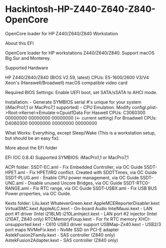 # Hackintosh-HP-Z440-Z640-Z840-OpenCore
OpenCore loader for HP Z440/Z640/Z840 Workstation

About this EFI

OpenCore loader for HP workstations Z440/Z640/Z840. Support macOS Big Sur and Monterey.

Supported Hardware

HP Z440/Z640/Z840 (BIOS V2.59, latest)
CPUs: E5-1600/2600 V3/V4 Xeon's (Hanswell/Broadwell)
macOS compatible video card

Required BIOS Settings: Enable UEFI boot, set SATA/sSATA to AHCI mode.

Installation:
	- Generate SYMBIOS serial #'s unique for your system (iMacPro1,1 or MacPro7,1 supported)
	- CPU Emulation. Modify configl.plist->Root->Kernel->Emulate->Cpuid1Data
		For Haswell CPUs: C3060300 00000000 00000000 00000000 (<- current setting)
		For Broadwell CPUs: D4060300 00000000 00000000 00000000

What Works:
	Everything, except Sleep/Wake (This is a workstation setup, but should be an easy fix).

More about the EFI folder

EFI (OC 0.8.4)
	Supported SYMBIOS: iMacPro1,1 or MacPro7,1

ACPI folder:
	SSDT-EC.aml - Fix Embedded Controller, via OC Guide
	SSDT-HPET.aml - Fix HPET/IRQ conflict. Created with SDDTTimes, via OC Guide
	SSDT-PLUG.aml - Enable CPU power management, via OC Guide
	SSDT-UNC.aml - Disable unused Uncore Bridges, via OC Guide
	SSDT-RTC0-RANGE.aml - Fix RTC range, via OC Guide
	SSDT-USBX.aml - Fix USB BUS Power properties, via OC Guide.
	
Kexts folder:
	Lilu.kext
	WhateverGreen.kext
	AppleMCEReporterDisabler.kext
	VirtualSMC.kext
	AppleALC.kext - On-board Audio
	IntelMausi.kext - LAN port #1 driver (Intel i218LM)
	i210LanInject.kext - LAN port #2 injector (Intel i210AT, Z840 only) 
	RTCMemoryFixup.kext - For fix RTC memory
	XHCI-unsupported.kext - C610 USB3 driver support
	USBMap-Zx40.kext - USB2/3 port maps
	NVMeFix.kext - NvMe SSD on PCI-E adapter
	AstekFusion2Family.kext - SAS controller (Z840 only)
	AstekFusion2Adapter.kext - SAS controller (Z840 only)
